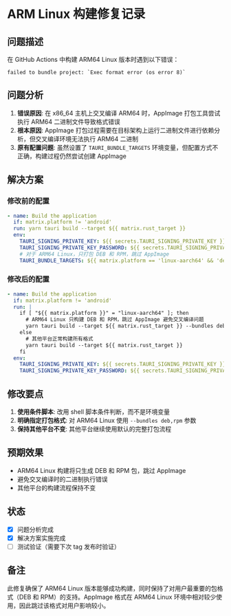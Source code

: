 # ARM Linux 构建修复记录

## 问题描述

在 GitHub Actions 中构建 ARM64 Linux 版本时遇到以下错误：

```
failed to bundle project: `Exec format error (os error 8)`
```

## 问题分析

1. **错误原因**: 在 x86_64 主机上交叉编译 ARM64 时，AppImage 打包工具尝试执行 ARM64 二进制文件导致格式错误
2. **根本原因**: AppImage 打包过程需要在目标架构上运行二进制文件进行依赖分析，但交叉编译环境无法执行 ARM64 二进制
3. **原有配置问题**: 虽然设置了 `TAURI_BUNDLE_TARGETS` 环境变量，但配置方式不正确，构建过程仍然尝试创建 AppImage

## 解决方案

### 修改前的配置
```yaml
- name: Build the application
  if: matrix.platform != 'android'
  run: yarn tauri build --target ${{ matrix.rust_target }}
  env:
    TAURI_SIGNING_PRIVATE_KEY: ${{ secrets.TAURI_SIGNING_PRIVATE_KEY }}
    TAURI_SIGNING_PRIVATE_KEY_PASSWORD: ${{ secrets.TAURI_SIGNING_PRIVATE_KEY_PASSWORD }}
    # 对于 ARM64 Linux，只打包 DEB 和 RPM，跳过 AppImage
    TAURI_BUNDLE_TARGETS: ${{ matrix.platform == 'linux-aarch64' && 'deb,rpm' || '' }}
```

### 修改后的配置
```yaml
- name: Build the application
  if: matrix.platform != 'android'
  run: |
    if [ "${{ matrix.platform }}" = "linux-aarch64" ]; then
      # ARM64 Linux 只构建 DEB 和 RPM，跳过 AppImage 避免交叉编译问题
      yarn tauri build --target ${{ matrix.rust_target }} --bundles deb,rpm
    else
      # 其他平台正常构建所有格式
      yarn tauri build --target ${{ matrix.rust_target }}
    fi
  env:
    TAURI_SIGNING_PRIVATE_KEY: ${{ secrets.TAURI_SIGNING_PRIVATE_KEY }}
    TAURI_SIGNING_PRIVATE_KEY_PASSWORD: ${{ secrets.TAURI_SIGNING_PRIVATE_KEY_PASSWORD }}
```

## 修改要点

1. **使用条件脚本**: 改用 shell 脚本条件判断，而不是环境变量
2. **明确指定打包格式**: 对 ARM64 Linux 使用 `--bundles deb,rpm` 参数
3. **保持其他平台不变**: 其他平台继续使用默认的完整打包流程

## 预期效果

- ARM64 Linux 构建将只生成 DEB 和 RPM 包，跳过 AppImage
- 避免交叉编译时的二进制执行错误
- 其他平台的构建流程保持不变

## 状态

- [x] 问题分析完成
- [x] 解决方案实施完成
- [ ] 测试验证（需要下次 tag 发布时验证）

## 备注

此修复确保了 ARM64 Linux 版本能够成功构建，同时保持了对用户最重要的包格式（DEB 和 RPM）的支持。AppImage 格式在 ARM64 Linux 环境中相对较少使用，因此跳过该格式对用户影响较小。